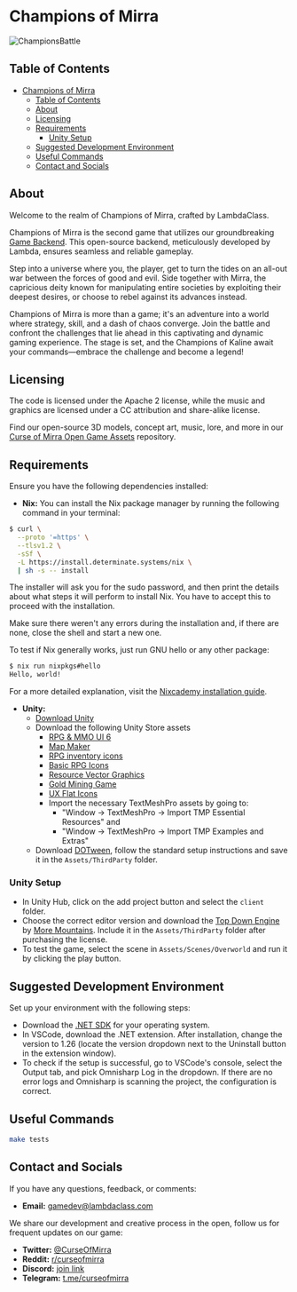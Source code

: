 # Champions of Mirra

<img src="docs/ChampionsBattle.PNG" alt="ChampionsBattle">


## Table of Contents

- [Champions of Mirra](#champions-of-mirra)
  - [Table of Contents](#table-of-contents)
  - [About](#about)
  - [Licensing](#licensing)
  - [Requirements](#requirements)
    - [Unity Setup](#unity-setup)
  - [Suggested Development Environment](#suggested-development-environment)
  - [Useful Commands](#useful-commands)
  - [Contact and Socials](#contact-and-socials)

## About

Welcome to the realm of Champions of Mirra, crafted by LambdaClass.

Champions of Mirra is the second game that utilizes our groundbreaking [Game Backend](https://github.com/lambdaclass/game_backend). This open-source backend, meticulously developed by Lambda, ensures seamless and reliable gameplay.

Step into a universe where you, the player, get to turn the tides on an all-out war between the forces of good and evil. Side together with Mirra, the capricious deity known for manipulating entire societies by exploiting their deepest desires, or choose to rebel against its advances instead.

Champions of Mirra is more than a game; it's an adventure into a world where strategy, skill, and a dash of chaos converge. Join the battle and confront the challenges that lie ahead in this captivating and dynamic gaming experience. The stage is set, and the Champions of Kaline await your commands—embrace the challenge and become a legend!



## Licensing

The code is licensed under the Apache 2 license, while the music and graphics are licensed under a CC attribution and share-alike license.

Find our open-source 3D models, concept art, music, lore, and more in our [Curse of Mirra Open Game Assets](https://github.com/lambdaclass/curse_of_myrra_assets) repository.

## Requirements

Ensure you have the following dependencies installed:

- **Nix:**
You can install the Nix package manager by running the following command in your terminal:
```bash
$ curl \
  --proto '=https' \
  --tlsv1.2 \
  -sSf \
  -L https://install.determinate.systems/nix \
  | sh -s -- install
```
The installer will ask you for the sudo password, and then print the details about what steps it will perform to install Nix. You have to accept this to proceed with the installation.

Make sure there weren't any errors during the installation and, if there are none, close the shell and start a new one.

To test if Nix generally works, just run GNU hello or any other package:
```bash
$ nix run nixpkgs#hello
Hello, world!
```

For a more detailed explanation, visit the [Nixcademy installation guide](https://nixcademy.com/2024/01/15/nix-on-macos/).

- **Unity:**
  - [Download Unity](https://unity.com/unity-hub)
  - Download the following Unity Store assets 
    - [RPG & MMO UI 6](https://assetstore.unity.com/packages/2d/gui/rpg-mmo-ui-6-99450)
    - [Map Maker](https://assetstore.unity.com/packages/2d/environments/map-maker-249063)
    - [RPG inventory icons](https://assetstore.unity.com/packages/2d/gui/icons/rpg-inventory-icons-56687#version-current)
    - [Basic RPG Icons](https://assetstore.unity.com/packages/2d/gui/icons/basic-rpg-icons-181301)
    - [Resource Vector Graphics](https://assetstore.unity.com/packages/2d/gui/icons/resource-icons-101998)
    - [Gold Mining Game](https://assetstore.unity.com/packages/2d/gui/gold-mining-game-2d-mine-ui-tilset-263856)
    - [UX Flat Icons](https://assetstore.unity.com/packages/2d/gui/icons/ux-flat-icons-free-202525)
    - Import the necessary TextMeshPro assets by going to:
      - "Window -> TextMeshPro -> Import TMP Essential Resources" and
      - "Window -> TextMeshPro -> Import TMP Examples and Extras"
  - Download [DOTween](https://dotween.demigiant.com/), follow the standard setup instructions and save it in the `Assets/ThirdParty` folder. 

### Unity Setup

- In Unity Hub, click on the add project button and select the `client` folder.
- Choose the correct editor version and download the [Top Down Engine](https://assetstore.unity.com/packages/templates/systems/topdown-engine-89636) by [More Mountains](https://moremountains.com). Include it in the `Assets/ThirdParty` folder after purchasing the license.
- To test the game, select the scene in `Assets/Scenes/Overworld` and run it by clicking the play button.

## Suggested Development Environment

Set up your environment with the following steps:

- Download the [.NET SDK](https://dotnet.microsoft.com/es-es/download/dotnet/thank-you/sdk-7.0.403-macos-arm64-installer) for your operating system.
- In VSCode, download the .NET extension. After installation, change the version to 1.26 (locate the version dropdown next to the Uninstall button in the extension window).
- To check if the setup is successful, go to VSCode's console, select the Output tab, and pick Omnisharp Log in the dropdown. If there are no error logs and Omnisharp is scanning the project, the configuration is correct.

## Useful Commands

```bash
make tests
```

## Contact and Socials

If you have any questions, feedback, or comments:

- **Email:** gamedev@lambdaclass.com

We share our development and creative process in the open, follow us for frequent updates on our game:

- **Twitter:** [@CurseOfMirra](https://twitter.com/curseofmirra)
- **Reddit:** [r/curseofmirra](https://www.reddit.com/r/curseofmirra/)
- **Discord:** [join link](https://discord.gg/hxDRsbCpzC)
- **Telegram:** [t.me/curseofmirra](https://t.me/curseofmirra)
